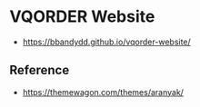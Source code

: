 # VQORDER Website

- https://bbandydd.github.io/vqorder-website/

## Reference

- https://themewagon.com/themes/aranyak/

